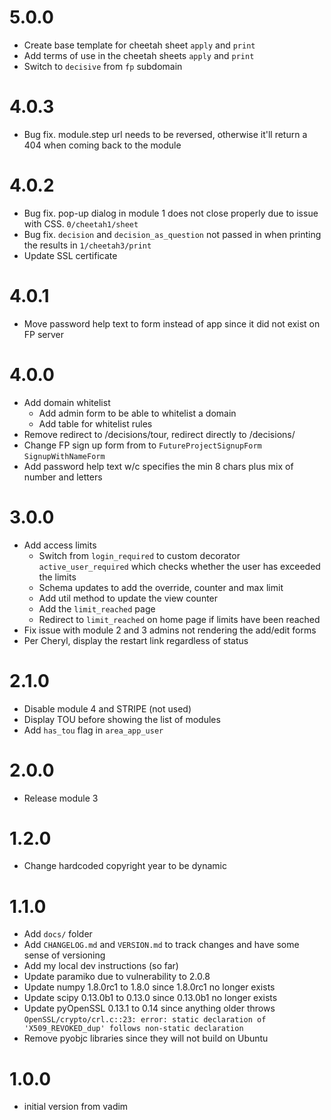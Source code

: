 # 5.0.0
* Create base template for cheetah sheet `apply` and `print`
* Add terms of use in the cheetah sheets `apply` and `print`
* Switch to `decisive` from `fp` subdomain

# 4.0.3
* Bug fix. module.step url needs to be reversed, otherwise it'll return a 404 when coming back to the module

# 4.0.2
* Bug fix. pop-up dialog in module 1 does not close properly due to issue with CSS. `0/cheetah1/sheet`
* Bug fix. `decision` and `decision_as_question` not passed in when printing the results in `1/cheetah3/print`
* Update SSL certificate

# 4.0.1
* Move password help text to form instead of app since it did not exist on FP server

# 4.0.0
* Add domain whitelist
  * Add admin form to be able to whitelist a domain
  * Add table for whitelist rules
* Remove redirect to /decisions/tour, redirect directly to /decisions/
* Change FP sign up form from to `FutureProjectSignupForm` `SignupWithNameForm`
* Add password help text w/c specifies the min 8 chars plus mix of number and letters

# 3.0.0
* Add access limits
  * Switch from `login_required` to custom decorator `active_user_required` which checks whether the user has exceeded the limits
  * Schema updates to add the override, counter and max limit
  * Add util method to update the view counter
  * Add the `limit_reached` page
  * Redirect to `limit_reached` on home page if limits have been reached
* Fix issue with module 2 and 3 admins not rendering the add/edit forms
* Per Cheryl, display the restart link regardless of status

# 2.1.0
* Disable module 4 and STRIPE (not used)
* Display TOU before showing the list of modules
* Add `has_tou` flag in `area_app_user`

# 2.0.0
* Release module 3

# 1.2.0
* Change hardcoded copyright year to be dynamic

# 1.1.0
* Add `docs/` folder
* Add `CHANGELOG.md` and `VERSION.md` to track changes and have some sense of versioning
* Add my local dev instructions (so far)
* Update paramiko due to vulnerability to 2.0.8
* Update numpy 1.8.0rc1 to 1.8.0 since 1.8.0rc1 no longer exists
* Update scipy 0.13.0b1 to 0.13.0 since 0.13.0b1 no longer exists
* Update pyOpenSSL 0.13.1 to 0.14 since anything older throws `OpenSSL/crypto/crl.c::23: error: static declaration of 'X509_REVOKED_dup' follows non-static declaration`
* Remove pyobjc libraries since they will not build on Ubuntu

# 1.0.0
- initial version from vadim
